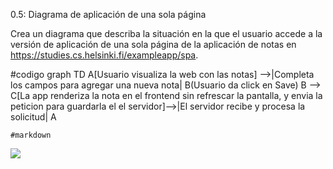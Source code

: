 0.5: Diagrama de aplicación de una sola página

Crea un diagrama que describa la situación en la que el usuario accede a la versión de aplicación de una sola página de la aplicación de notas en https://studies.cs.helsinki.fi/exampleapp/spa.

#codigo
graph TD
A[Usuario visualiza la web con las notas] -->|Completa los campos para agregar una nueva nota| B(Usuario da click en Save)
B --> C[La app renderiza la nota en el frontend sin refrescar la pantalla, y envia la peticion para guardarla el el servidor]-->|El servidor recibe y procesa la solicitud| A

    #markdown

[![](https://mermaid.ink/img/pako:eNpFkE1uAjEMha9iZdVKcIFZVOKnu-6gmzIsTGKGiEwcOclUFLh7PdPSRpFiJ8-fn3M1lh2ZxnSC6QTbdRtB12L3niuKZxi8BsF_IQSETzqA5ahhhsgF8x7m85fbivsUqKiEM1jskx4JBQE7oQ4FakSIlQacqm6wfHrgHYIN3p6BImxwoOef_suRC6vdmzJSAqHoSH5NjIhRTgGOwrHoG2QfVXQUylbbqShhLBgCzuCi2sFPlYmKt179T-Y6deBQ9F5JujPJ4B3Lfhzp9T9XsPUHUlAStpQnVGZ17Ut1N1iYmelJevRO__E6DtCacqKeWtNoqD3OrWnjXXVYC28u0ZqmSKWZEa7dyTRHDFmzmhwWWnv9Nuz_bnWUD-ZHfv8GJE-WfA?type=png)](https://mermaid.live/edit#pako:eNpFkE1uAjEMha9iZdVKcIFZVOKnu-6gmzIsTGKGiEwcOclUFLh7PdPSRpFiJ8-fn3M1lh2ZxnSC6QTbdRtB12L3niuKZxi8BsF_IQSETzqA5ahhhsgF8x7m85fbivsUqKiEM1jskx4JBQE7oQ4FakSIlQacqm6wfHrgHYIN3p6BImxwoOef_suRC6vdmzJSAqHoSH5NjIhRTgGOwrHoG2QfVXQUylbbqShhLBgCzuCi2sFPlYmKt179T-Y6deBQ9F5JujPJ4B3Lfhzp9T9XsPUHUlAStpQnVGZ17Ut1N1iYmelJevRO__E6DtCacqKeWtNoqD3OrWnjXXVYC28u0ZqmSKWZEa7dyTRHDFmzmhwWWnv9Nuz_bnWUD-ZHfv8GJE-WfA)
